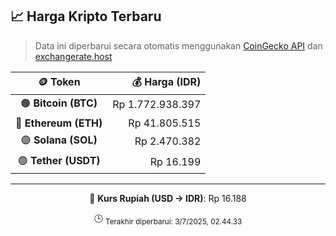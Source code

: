 

<!-- HARGA_KRIPTO -->
## 📈 Harga Kripto Terbaru

> Data ini diperbarui secara otomatis menggunakan [CoinGecko API](https://www.coingecko.com/) dan [exchangerate.host](https://exchangerate.host/)

<div align="center">

| 🪙 Token | 💰 Harga (IDR) |
|:------:|---------------:|
| 🟠 **Bitcoin (BTC)**   | Rp 1.772.938.397 |
| 🔵 **Ethereum (ETH)**  | Rp 41.805.515 |
| 🟣 **Solana (SOL)**    | Rp 2.470.382 |
| 🟢 **Tether (USDT)**   | Rp 16.199 |

---

💱 **Kurs Rupiah (USD → IDR)**: Rp 16.188

🕒 <sub>Terakhir diperbarui: 3/7/2025, 02.44.33</sub>

</div>
<!-- /HARGA_KRIPTO -->